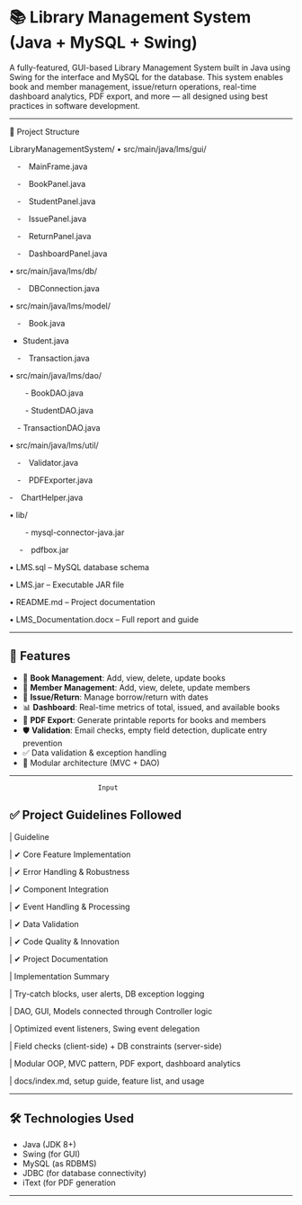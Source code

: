 # 📚 Library Management System (Java + MySQL + Swing)

A fully-featured, GUI-based Library Management System built in Java using Swing for the interface and MySQL for the database. This system enables book and member management, issue/return operations, real-time dashboard analytics, PDF export, and more — all designed using best practices in software development.

---

📂 Project Structure

LibraryManagementSystem/ • src/main/java/lms/gui/

 - MainFrame.java

 - BookPanel.java

 - StudentPanel.java

 - IssuePanel.java

 - ReturnPanel.java

 - DashboardPanel.java

• src/main/java/lms/db/

 - DBConnection.java

• src/main/java/lms/model/

 - Book.java

 - Student.java
   
 - Transaction.java

• src/main/java/lms/dao/

  - BookDAO.java

  - StudentDAO.java

  - TransactionDAO.java

• src/main/java/lms/util/

 - Validator.java
 
 - PDFExporter.java
 
 - ChartHelper.java
 

• lib/

  - mysql-connector-java.jar

  - pdfbox.jar

• LMS.sql – MySQL database schema

• LMS.jar – Executable JAR file

• README.md – Project documentation

• LMS_Documentation.docx – Full report and guide

---


## 🚀 Features

- 📖 **Book Management**: Add, view, delete, update books
- 👤 **Member Management**: Add, view, delete, update members
- 🔁 **Issue/Return**: Manage borrow/return with dates
- 📊 **Dashboard**: Real-time metrics of total, issued, and available books
- 📄 **PDF Export**: Generate printable reports for books and members
- 🛡️ **Validation**: Email checks, empty field detection, duplicate entry prevention
- ✅ Data validation & exception handling
- 🧩 Modular architecture (MVC + DAO)

---  

                          Input
## ✅ Project Guidelines Followed

| Guideline

| ✔ Core Feature Implementation 

| ✔ Error Handling & Robustness

| ✔ Component Integration

| ✔ Event Handling & Processing

| ✔ Data Validation

| ✔ Code Quality & Innovation

| ✔ Project Documentation


| Implementation Summary


| Try-catch blocks, user alerts, DB exception logging

| DAO, GUI, Models connected through Controller logic

| Optimized event listeners, Swing event delegation

| Field checks (client-side) + DB constraints (server-side)

| Modular OOP, MVC pattern, PDF export, dashboard analytics 

| docs/index.md, setup guide, feature list, and usage 


---

## 🛠️ Technologies Used

-   Java (JDK 8+)
-   Swing (for GUI)
-   MySQL (as RDBMS)
-   JDBC (for database connectivity)
-   iText (for PDF generation

---

